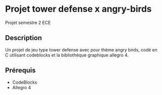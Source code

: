 # Projet tower defense x angry-birds
 Projet semestre 2 ECE

## Description
Un projet de jeu type tower defense avec pour thème angry birds, codé en C utilisant codeblocks et la bibliothèque graphique allegro 4.

## Prérequis
- CodeBlocks
- Allegro 4
